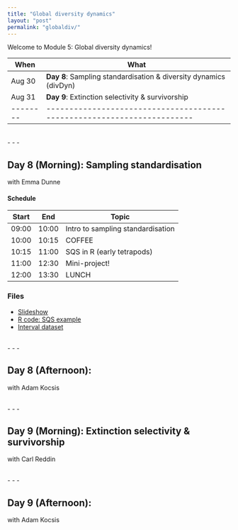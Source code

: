 ```yaml
---
title: "Global diversity dynamics"
layout: "post" 
permalink: "globaldiv/"
---
```


Welcome to Module 5: Global diversity dynamics! 

| When   | What                                                                  |
|--------|-----------------------------------------------------------------------|
| Aug 30 | **Day 8**: Sampling standardisation & diversity dynamics (divDyn)     |
| Aug 31 | **Day 9**: Extinction selectivity & survivorship                      |
|--------|-----------------------------------------------------------------------|

<br>
- - -
<br>

## Day 8 (Morning): Sampling standardisation 
with Emma Dunne

#### Schedule

| Start | End   | Topic                                  |
|-------|-------|----------------------------------------|
| 09:00 | 10:00 | Intro to sampling standardisation      |
| 10:00 | 10:15 | COFFEE                                 |
| 10:15 | 11:00 | SQS in R (early tetrapods)             |
| 11:00 | 12:30 | Mini-project!                          |
| 12:00 | 13:30 | LUNCH                                  |

### Files
- [Slideshow]({{site.baseurl}}/slides/5_global_div/Emma/Dunne_samp_standardisation.pdf)
- [R code: SQS example]({{site.baseurl}}/data/5_global_div/Emma/05_samp_stand.R)
- [Interval dataset]({{site.baseurl}}/data/5_global_div/Emma/ET_intervals.csv)


<br>
- - -
<br>

## Day 8 (Afternoon): 
with Adam Kocsis



<br>
- - -
<br>

## Day 9 (Morning): Extinction selectivity & survivorship
with Carl Reddin



<br>
- - -
<br>

## Day 9 (Afternoon): 
with Adam Kocsis


